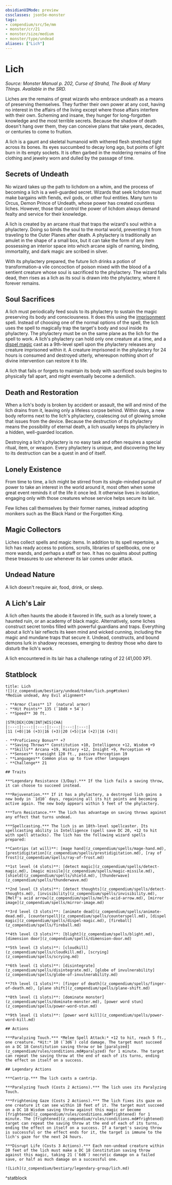 ```yaml
---
obsidianUIMode: preview
cssclasses: json5e-monster
tags:
- compendium/src/5e/mm
- monster/cr/21
- monster/size/medium
- monster/type/undead
aliases: ["Lich"]
---
```

# Lich
*Source: Monster Manual p. 202, Curse of Strahd, The Book of Many Things. Available in the SRD.*  

Liches are the remains of great wizards who embrace undeath as a means of preserving themselves. They further their own power at any cost, having no interest in the affairs of the living except where those affairs interfere with their own. Scheming and insane, they hunger for long-forgotten knowledge and the most terrible secrets. Because the shadow of death doesn't hang over them, they can conceive plans that take years, decades, or centuries to come to fruition.

A lich is a gaunt and skeletal humanoid with withered flesh stretched tight across its bones. Its eyes succumbed to decay long ago, but points of light burn in its empty sockets. It is often garbed in the moldering remains of fine clothing and jewelry worn and dulled by the passage of time.

## Secrets of Undeath

No wizard takes up the path to lichdom on a whim, and the process of becoming a lich is a well-guarded secret. Wizards that seek lichdom must make bargains with fiends, evil gods, or other foul entities. Many turn to Orcus, Demon Prince of Undeath, whose power has created countless liches. However, those that control the power of lichdom always demand fealty and service for their knowledge.

A lich is created by an arcane ritual that traps the wizard's soul within a phylactery. Doing so binds the soul to the mortal world, preventing it from traveling to the Outer Planes after death. A phylactery is traditionally an amulet in the shape of a small box, but it can take the form of any item possessing an interior space into which arcane sigils of naming, binding, immortality, and dark magic are scribed in silver.

With its phylactery prepared, the future lich drinks a potion of transformation-a vile concoction of poison mixed with the blood of a sentient creature whose soul is sacrificed to the phylactery. The wizard falls dead, then rises as a lich as its soul is drawn into the phylactery, where it forever remains.

## Soul Sacrifices

A lich must periodically feed souls to its phylactery to sustain the magic preserving its body and consciousness. It does this using the [imprisonment](z_compendium/spells/imprisonment.md) spell. Instead of choosing one of the normal options of the spell, the lich uses the spell to magically trap the target's body and soul inside its phylactery. The phylactery must be on the same plane as the lich for the spell to work. A lich's phylactery can hold only one creature at a time, and a [dispel magic](z_compendium/spells/dispel-magic.md) cast as a 9th-level spell upon the phylactery releases any creature imprisoned within it. A creature imprisoned in the phylactery for 24 hours is consumed and destroyed utterly, whereupon nothing short of divine intervention can restore it to life.

A lich that fails or forgets to maintain its body with sacrificed souls begins to physically fall apart, and might eventually become a demilich.

## Death and Restoration

When a lich's body is broken by accident or assault, the will and mind of the lich drains from it, leaving only a lifeless corpse behind. Within days, a new body reforms next to the lich's phylactery, coalescing out of glowing smoke that issues from the device. Because the destruction of its phylactery means the possibility of eternal death, a lich usually keeps its phylactery in a hidden, well-guarded location.

Destroying a lich's phylactery is no easy task and often requires a special ritual, item, or weapon. Every phylactery is unique, and discovering the key to its destruction can be a quest in and of itself.

## Lonely Existence

From time to time, a lich might be stirred from its single-minded pursuit of power to take an interest in the world around it, most often when some great event reminds it of the life it once led. It otherwise lives in isolation, engaging only with those creatures whose service helps secure its lair.

Few liches call themselves by their former names, instead adopting monikers such as the Black Hand or the Forgotten King.

## Magic Collectors

Liches collect spells and magic items. In addition to its spell repertoire, a lich has ready access to potions, scrolls, libraries of spellbooks, one or more wands, and perhaps a staff or two. It has no qualms about putting these treasures to use whenever its lair comes under attack.

## Undead Nature

A lich doesn't require air, food, drink, or sleep.

## A Lich's Lair

A lich often haunts the abode it favored in life, such as a lonely tower, a haunted ruin, or an academy of black magic. Alternatively, some liches construct secret tombs filled with powerful guardians and traps. Everything about a lich's lair reflects its keen mind and wicked cunning, including the magic and mundane traps that secure it. Undead, constructs, and bound demons lurk in shadowy recesses, emerging to destroy those who dare to disturb the lich's work.

A lich encountered in its lair has a challenge rating of 22 (41,000 XP).

## Statblock

```ad-statblock
title: Lich
![](z_compendium/bestiary/undead/token/lich.png#token)
*Medium undead, Any Evil alignment*

- **Armor Class** 17  (natural armor)
- **Hit Points** 135 (`18d8 + 54`)
- **Speed** 30 ft.

|STR|DEX|CON|INT|WIS|CHA|
|:---:|:---:|:---:|:---:|:---:|:---:|
|11 (+0)|16 (+3)|16 (+3)|20 (+5)|14 (+2)|16 (+3)|

- **Proficiency Bonus** +7
- **Saving Throws** Constitution +10, Intelligence +12, Wisdom +9
- **Skills** Arcana +19, History +12, Insight +9, Perception +9
- **Senses** truesight 120 ft., passive Perception 19
- **Languages** Common plus up to five other languages
- **Challenge** 21

## Traits

***Legendary Resistance (3/Day).*** If the lich fails a saving throw, it can choose to succeed instead.

***Rejuvenation.*** If it has a phylactery, a destroyed lich gains a new body in `1d10` days, regaining all its hit points and becoming active again. The new body appears within 5 feet of the phylactery.

***Turn Resistance.*** The lich has advantage on saving throws against any effect that turns undead.

***Spellcasting.*** The lich is an 18th-level spellcaster. Its spellcasting ability is Intelligence (spell save DC 20, +12 to hit with spell attacks). The lich has the following wizard spells prepared:

**Cantrips (at will)**: [mage hand](z_compendium/spells/mage-hand.md), [prestidigitation](z_compendium/spells/prestidigitation.md), [ray of frost](z_compendium/spells/ray-of-frost.md)

**1st level (4 slots)**: [detect magic](z_compendium/spells/detect-magic.md), [magic missile](z_compendium/spells/magic-missile.md), [shield](z_compendium/spells/shield.md), [thunderwave](z_compendium/spells/thunderwave.md)

**2nd level (3 slots)**: [detect thoughts](z_compendium/spells/detect-thoughts.md), [invisibility](z_compendium/spells/invisibility.md), [Melf's acid arrow](z_compendium/spells/melfs-acid-arrow.md), [mirror image](z_compendium/spells/mirror-image.md)

**3rd level (3 slots)**: [animate dead](z_compendium/spells/animate-dead.md), [counterspell](z_compendium/spells/counterspell.md), [dispel magic](z_compendium/spells/dispel-magic.md), [fireball](z_compendium/spells/fireball.md)

**4th level (3 slots)**: [blight](z_compendium/spells/blight.md), [dimension door](z_compendium/spells/dimension-door.md)

**5th level (3 slots)**: [cloudkill](z_compendium/spells/cloudkill.md), [scrying](z_compendium/spells/scrying.md)

**6th level (1 slots)**: [disintegrate](z_compendium/spells/disintegrate.md), [globe of invulnerability](z_compendium/spells/globe-of-invulnerability.md)

**7th level (1 slots)**: [finger of death](z_compendium/spells/finger-of-death.md), [plane shift](z_compendium/spells/plane-shift.md)

**8th level (1 slots)**: [dominate monster](z_compendium/spells/dominate-monster.md), [power word stun](z_compendium/spells/power-word-stun.md)

**9th level (1 slots)**: [power word kill](z_compendium/spells/power-word-kill.md)

## Actions

***Paralyzing Touch.*** *Melee Spell Attack:* +12 to hit, reach 5 ft., one creature. *Hit:* 10 (`3d6`) cold damage. The target must succeed on a DC 18 Constitution saving throw or be [paralyzed](z_compendium/rules/conditions.md#paralyzed) for 1 minute. The target can repeat the saving throw at the end of each of its turns, ending the effect on itself on a success.

## Legendary Actions

***Cantrip.*** The lich casts a cantrip.

***Paralyzing Touch (Costs 2 Actions).*** The lich uses its Paralyzing Touch.

***Frightening Gaze (Costs 2 Actions).*** The lich fixes its gaze on one creature it can see within 10 feet of it. The target must succeed on a DC 18 Wisdom saving throw against this magic or become [frightened](z_compendium/rules/conditions.md#frightened) for 1 minute. The [frightened](z_compendium/rules/conditions.md#frightened) target can repeat the saving throw at the end of each of its turns, ending the effect on itself on a success. If a target's saving throw is successful or the effect ends for it, the target is immune to the lich's gaze for the next 24 hours.

***Disrupt Life (Costs 3 Actions).*** Each non-undead creature within 20 feet of the lich must make a DC 18 Constitution saving throw against this magic, taking 21 (`6d6`) necrotic damage on a failed save, or half as much damage on a successful one.

![Lich](z_compendium/bestiary/legendary-group/lich.md)
```
^statblock